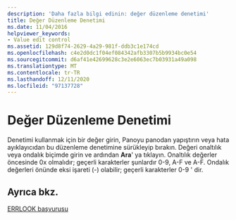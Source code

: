 ```yaml
---
description: 'Daha fazla bilgi edinin: değer düzenleme denetimi'
title: Değer Düzenleme Denetimi
ms.date: 11/04/2016
helpviewer_keywords:
- Value edit control
ms.assetid: 129d8f74-2629-4a29-981f-ddb3c1e174cd
ms.openlocfilehash: c4e2d0dc1f04ef084342afb3307b5b9934bc0e54
ms.sourcegitcommit: d6af41e42699628c3e2e6063ec7b03931a49a098
ms.translationtype: MT
ms.contentlocale: tr-TR
ms.lasthandoff: 12/11/2020
ms.locfileid: "97137728"
---
```

# <a name="value-edit-control"></a>Değer Düzenleme Denetimi

Denetimi kullanmak için bir değer girin, Panoyu panodan yapıştırın veya hata ayıklayıcıdan bu düzenleme denetimine sürükleyip bırakın. Değeri onaltılık veya ondalık biçimde girin ve ardından **Ara**' ya tıklayın. Onaltılık değerler öncesinde 0x olmalıdır; geçerli karakterler şunlardır 0-9, A-F ve A-F. Ondalık değerleri önünde eksi işareti (-) olabilir; geçerli karakterler 0-9 ' dir.

## <a name="see-also"></a>Ayrıca bkz.

[ERRLOOK başvurusu](errlook-reference.md)
